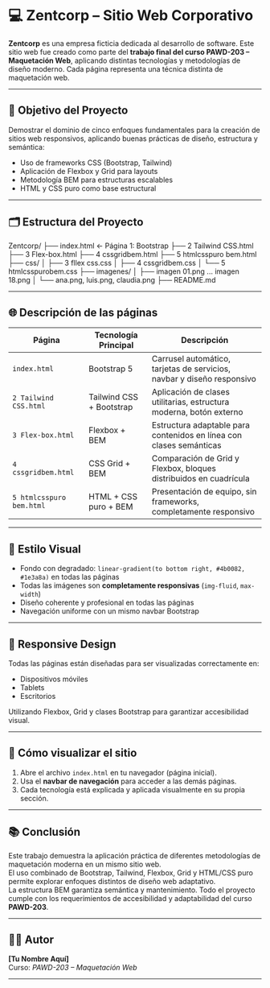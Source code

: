 # 💻 Zentcorp – Sitio Web Corporativo

**Zentcorp** es una empresa ficticia dedicada al desarrollo de software. Este sitio web fue creado como parte del **trabajo final del curso PAWD-203 – Maquetación Web**, aplicando distintas tecnologías y metodologías de diseño moderno. Cada página representa una técnica distinta de maquetación web.

---

## 📌 Objetivo del Proyecto

Demostrar el dominio de cinco enfoques fundamentales para la creación de sitios web responsivos, aplicando buenas prácticas de diseño, estructura y semántica:

- Uso de frameworks CSS (Bootstrap, Tailwind)
- Aplicación de Flexbox y Grid para layouts
- Metodología BEM para estructuras escalables
- HTML y CSS puro como base estructural

---

## 🗂 Estructura del Proyecto

Zentcorp/
├── index.html ← Página 1: Bootstrap
├── 2 Tailwind CSS.html
├── 3 Flex-box.html
├── 4 cssgridbem.html
├── 5 htmlcsspuro bem.html
├── css/
│ ├── 3 fllex css.css
│ ├── 4 cssgridbem.css
│ └── 5 htmlcsspurobem.css
├── imagenes/
│ ├── imagen 01.png ... imagen 18.png
│ └── ana.png, luis.png, claudia.png
├── README.md


---

## 🌐 Descripción de las páginas

| Página                      | Tecnología Principal     | Descripción                                                                 |
|----------------------------|--------------------------|-----------------------------------------------------------------------------|
| `index.html`               | Bootstrap 5              | Carrusel automático, tarjetas de servicios, navbar y diseño responsivo     |
| `2 Tailwind CSS.html`      | Tailwind CSS + Bootstrap | Aplicación de clases utilitarias, estructura moderna, botón externo        |
| `3 Flex-box.html`          | Flexbox + BEM            | Estructura adaptable para contenidos en línea con clases semánticas        |
| `4 cssgridbem.html`        | CSS Grid + BEM           | Comparación de Grid y Flexbox, bloques distribuidos en cuadrícula          |
| `5 htmlcsspuro bem.html`   | HTML + CSS puro + BEM    | Presentación de equipo, sin frameworks, completamente responsivo           |

---

## 🎨 Estilo Visual

- Fondo con degradado: `linear-gradient(to bottom right, #4b0082, #1e3a8a)` en todas las páginas
- Todas las imágenes son **completamente responsivas** (`img-fluid`, `max-width`)
- Diseño coherente y profesional en todas las páginas
- Navegación uniforme con un mismo navbar Bootstrap

---

## 📱 Responsive Design

Todas las páginas están diseñadas para ser visualizadas correctamente en:

- Dispositivos móviles
- Tablets
- Escritorios

Utilizando Flexbox, Grid y clases Bootstrap para garantizar accesibilidad visual.

---

## 🧭 Cómo visualizar el sitio

1. Abre el archivo `index.html` en tu navegador (página inicial).
2. Usa el **navbar de navegación** para acceder a las demás páginas.
3. Cada tecnología está explicada y aplicada visualmente en su propia sección.

---

## 📚 Conclusión

Este trabajo demuestra la aplicación práctica de diferentes metodologías de maquetación moderna en un mismo sitio web.  
El uso combinado de Bootstrap, Tailwind, Flexbox, Grid y HTML/CSS puro permite explorar enfoques distintos de diseño web adaptativo.  
La estructura BEM garantiza semántica y mantenimiento. Todo el proyecto cumple con los requerimientos de accesibilidad y adaptabilidad del curso **PAWD-203**.

---

## 👨‍💻 Autor

**[Tu Nombre Aquí]**  
Curso: *PAWD-203 – Maquetación Web*

---

